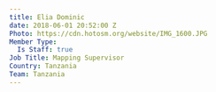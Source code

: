 ```yaml
---
title: Elia Dominic
date: 2018-06-01 20:52:00 Z
Photo: https://cdn.hotosm.org/website/IMG_1600.JPG
Member Type:
  Is Staff: true
Job Title: Mapping Supervisor
Country: Tanzania
Team: Tanzania
---
```


